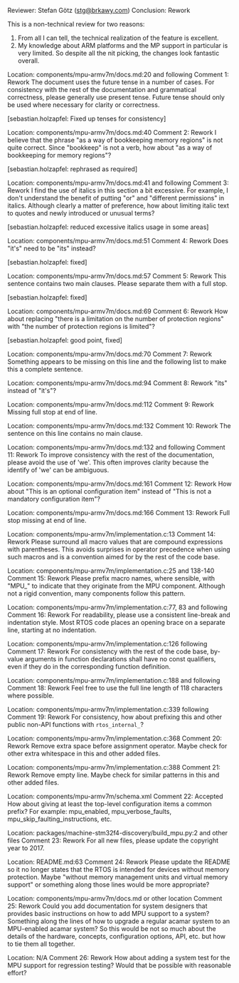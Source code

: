 Reviewer: Stefan Götz (stg@brkawy.com)
Conclusion: Rework

This is a non-technical review for two reasons:
1. From all I can tell, the technical realization of the feature is excellent.
2. My knowledge about ARM platforms and the MP support in particular is very limited.
So despite all the nit picking, the changes look fantastic overall.

Location: components/mpu-armv7m/docs.md:20 and following
Comment 1: Rework
The document uses the future tense in a number of cases.
For consistency with the rest of the documentation and grammatical correctness, please generally use present tense.
Future tense should only be used where necessary for clarity or correctness.

[sebastian.holzapfel: Fixed up tenses for consistency]

Location: components/mpu-armv7m/docs.md:40
Comment 2: Rework
I believe that the phrase "as a way of bookkeeping memory regions" is not quite correct.
Since "bookkeep" is not a verb, how about "as a way of bookkeeping for memory regions"?

[sebastian.holzapfel: rephrased as required]

Location: components/mpu-armv7m/docs.md:41 and following
Comment 3: Rework
I find the use of italics in this section a bit excessive.
For example, I don't understand the benefit of putting "or" and "different permissions" in italics.
Although clearly a matter of preference, how about limiting italic text to quotes and newly introduced or unusual terms?

[sebastian.holzapfel: reduced excessive italics usage in some areas]

Location: components/mpu-armv7m/docs.md:51
Comment 4: Rework
Does "it's" need to be "its" instead?

[sebastian.holzapfel: fixed]

Location: components/mpu-armv7m/docs.md:57
Comment 5: Rework
This sentence contains two main clauses.
Please separate them with a full stop.

[sebastian.holzapfel: fixed]

Location: components/mpu-armv7m/docs.md:69
Comment 6: Rework
How about replacing "there is a limitation on the number of protection regions" with "the number of protection regions is limited"?

[sebastian.holzapfel: good point, fixed]

Location: components/mpu-armv7m/docs.md:70
Comment 7: Rework
Something appears to be missing on this line and the following list to make this a complete sentence.

Location: components/mpu-armv7m/docs.md:94
Comment 8: Rework
"its" instead of "it's"?

Location: components/mpu-armv7m/docs.md:112
Comment 9: Rework
Missing full stop at end of line.

Location: components/mpu-armv7m/docs.md:132
Comment 10: Rework
The sentence on this line contains no main clause.

Location: components/mpu-armv7m/docs.md:132 and following
Comment 11: Rework
To improve consistency with the rest of the documentation, please avoid the use of 'we'.
This often improves clarity because the identify of 'we' can be ambiguous.

Location: components/mpu-armv7m/docs.md:161
Comment 12: Rework
How about "This is an optional configuration item" instead of "This is not a mandatory configuration item"?

Location: components/mpu-armv7m/docs.md:166
Comment 13: Rework
Full stop missing at end of line.

Location: components/mpu-armv7m/implementation.c:13
Comment 14: Rework
Please surround all macro values that are compound expressions with parentheses.
This avoids surprises in operator precedence when using such macros and is a convention aimed for by the rest of the code base.

Location: components/mpu-armv7m/implementation.c:25 and 138-140
Comment 15: Rework
Please prefix macro names, where sensible, with "MPU_" to indicate that they originate from the MPU component.
Although not a rigid convention, many components follow this pattern.

Location: components/mpu-armv7m/implementation.c:77, 83 and following
Comment 16: Rework
For readability, please use a consistent line-break and indentation style.
Most RTOS code places an opening brace on a separate line, starting at no indentation.

Location: components/mpu-armv7m/implementation.c:126 following
Comment 17: Rework
For consistency with the rest of the code base, by-value arguments in function declarations shall have no const qualifiers, even if they do in the corresponding function definition.

Location: components/mpu-armv7m/implementation.c:188 and following
Comment 18: Rework
Feel free to use the full line length of 118 characters where possible.

Location: components/mpu-armv7m/implementation.c:339 following
Comment 19: Rework
For consistency, how about prefixing this and other public non-API functions with `rtos_internal_`?

Location: components/mpu-armv7m/implementation.c:368
Comment 20: Rework
Remove extra space before assignment operator.
Maybe check for other extra whitespace in this and other added files.

Location: components/mpu-armv7m/implementation.c:388
Comment 21: Rework
Remove empty line.
Maybe check for similar patterns in this and other added files.

Location: components/mpu-armv7m/schema.xml
Comment 22: Accepted
How about giving at least the top-level configuration items a common prefix?
For example: mpu_enabled, mpu_verbose_faults, mpu_skip_faulting_instructions, etc.

Location: packages/machine-stm32f4-discovery/build_mpu.py:2 and other files
Comment 23: Rework
For all new files, please update the copyright year to 2017.

Location: README.md:63
Comment 24: Rework
Please update the README so it no longer states that the RTOS is intended for devices without memory protection.
Maybe "without memory management units and virtual memory support" or something along those lines would be more appropriate?

Location: components/mpu-armv7m/docs.md or other location
Comment 25: Rework
Could you add documentation for system designers that provides basic instructions on how to add MPU support to a system?
Something along the lines of how to upgrade a regular acamar system to an MPU-enabled acamar system?
So this would be not so much about the details of the hardware, concepts, configuration options, API, etc. but how to tie them all together.

Location: N/A
Comment 26: Rework
How about adding a system test for the MPU support for regression testing?
Would that be possible with reasonable effort?
